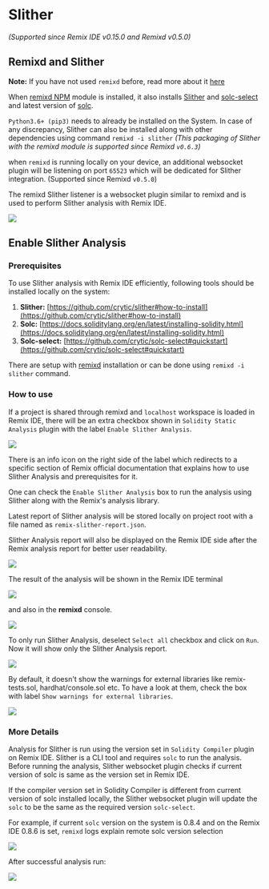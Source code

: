 # Slither

_(Supported since Remix IDE v0.15.0 and Remixd v0.5.0)_

## Remixd and Slither

**Note:** If you have not used `remixd` before, read more about it [here](./remixd.html)

When [remixd NPM](https://www.npmjs.com/package/@remix-project/remixd) module is installed, it also installs [Slither](https://github.com/crytic/slither) and [solc-select](https://github.com/crytic/solc-select#quickstart) and latest version of [solc](https://docs.soliditylang.org/en/latest/installing-solidity.html).

`Python3.6+ (pip3)` needs to already be installed on the System. In case of any discrepancy, Slither can also be installed along with other dependencies using command `remixd -i slither` _(This packaging of Slither with the remixd module is supported since Remixd `v0.6.3`)_

when `remixd` is running locally on your device, an additional websocket plugin will be listening on port `65523` which will be dedicated for Slither integration. (Supported since Remixd `v0.5.0`)

The remixd Slither listener is a websocket plugin similar to remixd and is used to perform Slither analysis with Remix IDE.

![](images/a-slither-remixd.png)

## Enable Slither Analysis

### Prerequisites

To use Slither analysis with Remix IDE efficiently, following tools should be installed locally on the system:

1. **Slither:** [https://github.com/crytic/slither#how-to-install](https://github.com/crytic/slither#how-to-install)
2. **Solc:** [https://docs.soliditylang.org/en/latest/installing-solidity.html](https://docs.soliditylang.org/en/latest/installing-solidity.html)
3. **Solc-select:** [https://github.com/crytic/solc-select#quickstart](https://github.com/crytic/solc-select#quickstart)

There are setup with [remixd](https://www.npmjs.com/package/@remix-project/remixd) installation or can be done using `remixd -i slither` command.

### How to use

If a project is shared through remixd and `localhost` workspace is loaded in Remix IDE, there will be an extra checkbox shown in `Solidity Static Analysis` plugin with the label `Enable Slither Analysis`.

![](images/a-slither-analysis.png)

There is an info icon on the right side of the label which redirects to a specific section of Remix official documentation that explains how to use Slither Analysis and prerequisites for it.

One can check the `Enable Slither Analysis` box to run the analysis using Slither along with the Remix's analysis library.

Latest report of Slither analysis will be stored locally on project root with a file named as `remix-slither-report.json`.

Slither Analysis report will also be displayed on the Remix IDE side after the Remix analysis report for better user readability.

![](images/a-slither-analysis-success.png)

The result of the analysis will be shown in the Remix IDE terminal

![](images/a-slither-analysis-success-terminal.png)

and also in the **remixd** console.

![](images/a-slither-analysis-success-remixd.png)

To only run Slither Analysis, deselect `Select all` checkbox and click on `Run`. Now it will show only the Slither Analysis report.

![](images/a-slither-analysis-only.png)

By default, it doesn't show the warnings for external libraries like remix-tests.sol, hardhat/console.sol etc. To have a look at them, check the box with label `Show warnings for external libraries`.

![](images/a-slither-analysis-ext-libs.png)

### More Details

Analysis for Slither is run using the version set in `Solidity Compiler` plugin on Remix IDE. Slither is a CLI tool and requires `solc` to run the analysis. Before running the analysis, Slither websocket plugin checks if current version of solc is same as the version set in Remix IDE.

If the compiler version set in Solidity Compiler is different from current version of solc installed locally, the Slither websocket plugin will update the `solc` to be the same as the required version `solc-select`.

For example, if current `solc` version on the system is 0.8.4 and on the Remix IDE 0.8.6 is set, `remixd` logs explain remote solc version selection

![](images/a-slither-analysis-select.png)

After successful analysis run:

![](images/a-slither-analysis-select-success.png)
